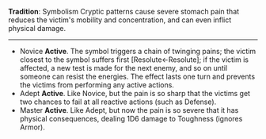 
**Tradition**: Symbolism
Cryptic patterns cause severe stomach pain that reduces the victim's mobility and concentration, and can even inflict physical damage.

---
- Novice **Active**. The symbol triggers a chain of twinging pains; the victim closest to the symbol suffers first [Resolute←Resolute]; if the victim is affected, a new test is made for the next enemy, and so on until someone can resist the energies. The effect lasts one turn and prevents the victims from performing any active actions.
- Adept **Active**. Like Novice, but the pain is so sharp that the victims get two chances to fail at all reactive actions (such as Defense).
- Master **Active**. Like Adept, but now the pain is so severe that it has physical consequences, dealing 1D6 damage to Toughness (ignores Armor).